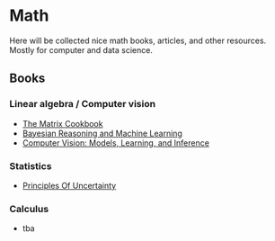 # Math

Here will be collected nice math books, articles, and other resources.
Mostly for computer and data science.

## Books

### Linear algebra / Computer vision

- [The Matrix Cookbook](https://www2.imm.dtu.dk/pubdb/edoc/imm3274.pdf)
- [Bayesian Reasoning and Machine Learning](http://web4.cs.ucl.ac.uk/staff/D.Barber/textbook/091213.pdf)
- [Computer Vision: Models, Learning, and Inference](http://www.computervisionmodels.com/)

### Statistics

- [Principles Of Uncertainty](https://github.com/fri-datascience/course_pou)

### Calculus

- tba
